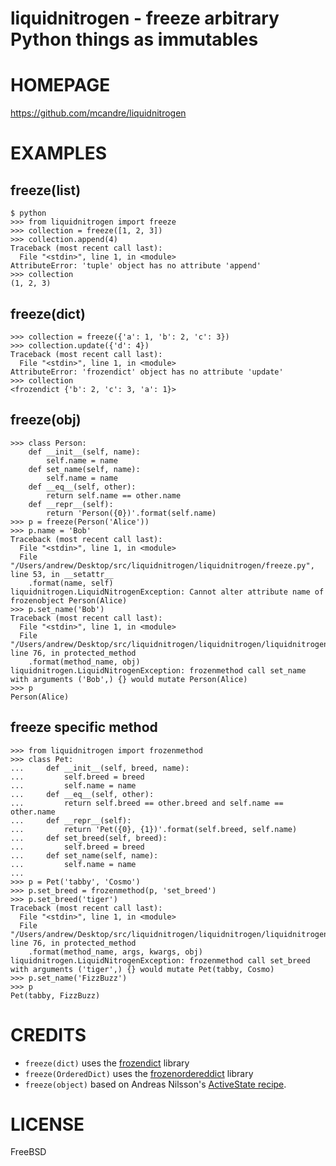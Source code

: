 # liquidnitrogen - freeze arbitrary Python things as immutables

# HOMEPAGE

https://github.com/mcandre/liquidnitrogen

# EXAMPLES

## freeze(list)

```
$ python
>>> from liquidnitrogen import freeze
>>> collection = freeze([1, 2, 3])
>>> collection.append(4)
Traceback (most recent call last):
  File "<stdin>", line 1, in <module>
AttributeError: 'tuple' object has no attribute 'append'
>>> collection
(1, 2, 3)
```

## freeze(dict)

```
>>> collection = freeze({'a': 1, 'b': 2, 'c': 3})
>>> collection.update({'d': 4})
Traceback (most recent call last):
  File "<stdin>", line 1, in <module>
AttributeError: 'frozendict' object has no attribute 'update'
>>> collection
<frozendict {'b': 2, 'c': 3, 'a': 1}>
```

## freeze(obj)

```
>>> class Person:
    def __init__(self, name):
        self.name = name
    def set_name(self, name):
        self.name = name
    def __eq__(self, other):
        return self.name == other.name
    def __repr__(self):
        return 'Person({0})'.format(self.name)
>>> p = freeze(Person('Alice'))
>>> p.name = 'Bob'
Traceback (most recent call last):
  File "<stdin>", line 1, in <module>
  File "/Users/andrew/Desktop/src/liquidnitrogen/liquidnitrogen/freeze.py", line 53, in __setattr__
    .format(name, self)
liquidnitrogen.LiquidNitrogenException: Cannot alter attribute name of frozenobject Person(Alice)
>>> p.set_name('Bob')
Traceback (most recent call last):
  File "<stdin>", line 1, in <module>
  File "/Users/andrew/Desktop/src/liquidnitrogen/liquidnitrogen/liquidnitrogen.py", line 76, in protected_method
    .format(method_name, obj)
liquidnitrogen.LiquidNitrogenException: frozenmethod call set_name with arguments ('Bob',) {} would mutate Person(Alice)
>>> p
Person(Alice)
```

## freeze specific method

```
>>> from liquidnitrogen import frozenmethod
>>> class Pet:
...     def __init__(self, breed, name):
...         self.breed = breed
...         self.name = name
...     def __eq__(self, other):
...         return self.breed == other.breed and self.name == other.name
...     def __repr__(self):
...         return 'Pet({0}, {1})'.format(self.breed, self.name)
...     def set_breed(self, breed):
...         self.breed = breed
...     def set_name(self, name):
...         self.name = name
...
>>> p = Pet('tabby', 'Cosmo')
>>> p.set_breed = frozenmethod(p, 'set_breed')
>>> p.set_breed('tiger')
Traceback (most recent call last):
  File "<stdin>", line 1, in <module>
  File "/Users/andrew/Desktop/src/liquidnitrogen/liquidnitrogen/liquidnitrogen.py", line 76, in protected_method
    .format(method_name, args, kwargs, obj)
liquidnitrogen.LiquidNitrogenException: frozenmethod call set_breed with arguments ('tiger',) {} would mutate Pet(tabby, Cosmo)
>>> p.set_name('FizzBuzz')
>>> p
Pet(tabby, FizzBuzz)
```

# CREDITS

* `freeze(dict)` uses the [frozendict](https://pypi.python.org/pypi/frozendict) library
* `freeze(OrderedDict)` uses the [frozenordereddict](https://pypi.python.org/pypi/frozenordereddict) library
* `freeze(object)` based on Andreas Nilsson's [ActiveState recipe](http://code.activestate.com/recipes/576527-freeze-make-any-object-immutable/).

# LICENSE

FreeBSD
